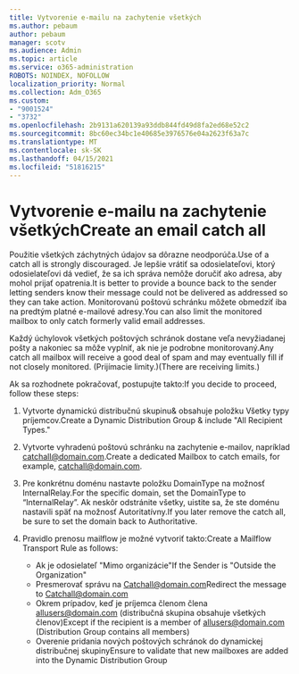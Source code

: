 ```yaml
---
title: Vytvorenie e-mailu na zachytenie všetkých
ms.author: pebaum
author: pebaum
manager: scotv
ms.audience: Admin
ms.topic: article
ms.service: o365-administration
ROBOTS: NOINDEX, NOFOLLOW
localization_priority: Normal
ms.collection: Adm_O365
ms.custom:
- "9001524"
- "3732"
ms.openlocfilehash: 2b9131a620139a93ddb844fd49d8fa2ed68e52c2
ms.sourcegitcommit: 8bc60ec34bc1e40685e3976576e04a2623f63a7c
ms.translationtype: MT
ms.contentlocale: sk-SK
ms.lasthandoff: 04/15/2021
ms.locfileid: "51816215"
---
```

# <a name="create-an-email-catch-all"></a><span data-ttu-id="42d63-102">Vytvorenie e-mailu na zachytenie všetkých</span><span class="sxs-lookup"><span data-stu-id="42d63-102">Create an email catch all</span></span>

<span data-ttu-id="42d63-103">Použitie všetkých záchytných údajov sa dôrazne neodporúča.</span><span class="sxs-lookup"><span data-stu-id="42d63-103">Use of a catch all is strongly discouraged.</span></span> <span data-ttu-id="42d63-104">Je lepšie vrátiť sa odosielateľovi, ktorý odosielateľovi dá vedieť, že sa ich správa nemôže doručiť ako adresa, aby mohol prijať opatrenia.</span><span class="sxs-lookup"><span data-stu-id="42d63-104">It is better to provide a bounce back to the sender letting senders know their message could not be delivered as addressed so they can take action.</span></span> <span data-ttu-id="42d63-105">Monitorovanú poštovú schránku môžete obmedziť iba na predtým platné e-mailové adresy.</span><span class="sxs-lookup"><span data-stu-id="42d63-105">You can also limit the monitored mailbox to only catch formerly valid email addresses.</span></span> 

<span data-ttu-id="42d63-106">Každý úchylovok všetkých poštových schránok dostane veľa nevyžiadanej pošty a nakoniec sa môže vyplniť, ak nie je podrobne monitorovaný.</span><span class="sxs-lookup"><span data-stu-id="42d63-106">Any catch all mailbox will receive a good deal of spam and may eventually fill if not closely monitored.</span></span> <span data-ttu-id="42d63-107">(Prijímacie limity.)</span><span class="sxs-lookup"><span data-stu-id="42d63-107">(There are receiving limits.)</span></span> 

<span data-ttu-id="42d63-108">Ak sa rozhodnete pokračovať, postupujte takto:</span><span class="sxs-lookup"><span data-stu-id="42d63-108">If you decide to proceed, follow these steps:</span></span>

1. <span data-ttu-id="42d63-109">Vytvorte dynamickú distribučnú skupinu& obsahuje položku Všetky typy príjemcov.</span><span class="sxs-lookup"><span data-stu-id="42d63-109">Create a Dynamic Distribution Group & include "All Recipient Types."</span></span>

2. <span data-ttu-id="42d63-110">Vytvorte vyhradenú poštovú schránku na zachytenie e-mailov, napríklad catchall@domain.com.</span><span class="sxs-lookup"><span data-stu-id="42d63-110">Create a dedicated Mailbox to catch emails, for example, catchall@domain.com.</span></span>

3. <span data-ttu-id="42d63-111">Pre konkrétnu doménu nastavte položku DomainType na možnosť InternalRelay.</span><span class="sxs-lookup"><span data-stu-id="42d63-111">For the specific domain, set the DomainType to “InternalRelay”.</span></span> <span data-ttu-id="42d63-112">Ak neskôr odstránite všetky, uistite sa, že ste doménu nastavili späť na možnosť Autoritatívny.</span><span class="sxs-lookup"><span data-stu-id="42d63-112">If you later remove the catch all, be sure to set the domain back to Authoritative.</span></span>

4. <span data-ttu-id="42d63-113">Pravidlo prenosu mailflow je možné vytvoriť takto:</span><span class="sxs-lookup"><span data-stu-id="42d63-113">Create a Mailflow Transport Rule as follows:</span></span>

    - <span data-ttu-id="42d63-114">Ak je odosielateľ "Mimo organizácie"</span><span class="sxs-lookup"><span data-stu-id="42d63-114">If the Sender is "Outside the Organization"</span></span>
    - <span data-ttu-id="42d63-115">Presmerovať správu na Catchall@domain.com</span><span class="sxs-lookup"><span data-stu-id="42d63-115">Redirect the message to Catchall@domain.com</span></span>
    - <span data-ttu-id="42d63-116">Okrem prípadov, keď je príjemca členom člena allusers@domain.com (distribučná skupina obsahuje všetkých členov)</span><span class="sxs-lookup"><span data-stu-id="42d63-116">Except if the recipient is a member of allusers@domain.com (Distribution Group contains all members)</span></span>
    - <span data-ttu-id="42d63-117">Overenie pridania nových poštových schránok do dynamickej distribučnej skupiny</span><span class="sxs-lookup"><span data-stu-id="42d63-117">Ensure to validate that new mailboxes are added into the Dynamic Distribution Group</span></span>
